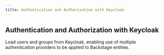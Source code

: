 ```yaml
---
title: Authentication and Authorization with Keycloak
---
```


## Authentication and Authorization with Keycloak

Load users and groups from Keycloak, enabling use of multiple authentication providers to be applied to Backstage entities.
